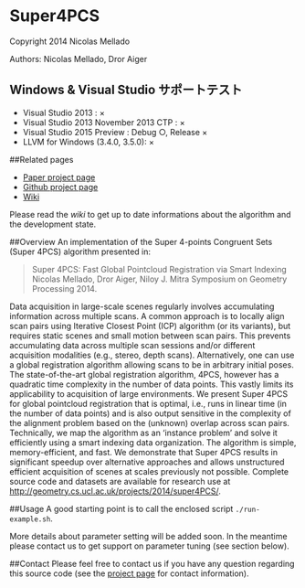 Super4PCS
=========

Copyright 2014 Nicolas Mellado

Authors: Nicolas Mellado, Dror Aiger


## Windows & Visual Studio サポートテスト

 * Visual Studio 2013 : ×
 * Visual Studio 2013 November 2013 CTP : ×
 * Visual Studio 2015 Preview : Debug ○, Release ×
 * LLVM for Windows (3.4.0, 3.5.0): ×


##Related pages
* [Paper project page](http://geometry.cs.ucl.ac.uk/projects/2014/super4PCS)
* [Github project page](https://github.com/nmellado/Super4PCS)
* [Wiki](https://github.com/nmellado/Super4PCS/wiki)

Please read the *wiki* to get up to date informations about the algorithm and the development state.

##Overview
An implementation of the Super 4-points Congruent Sets (Super 4PCS) 
algorithm presented in:

>Super 4PCS: Fast Global Pointcloud Registration via Smart Indexing
>Nicolas Mellado, Dror Aiger, Niloy J. Mitra
>Symposium on Geometry Processing 2014.

Data acquisition in large-scale scenes regularly involves accumulating information across multiple scans. A common approach is to locally align scan pairs using Iterative Closest Point (ICP) algorithm (or its variants), but requires static scenes and small motion between scan pairs. This prevents accumulating data across multiple scan sessions and/or different acquisition modalities (e.g., stereo, depth scans). Alternatively, one can use a global registration algorithm allowing scans to be in arbitrary initial poses. The state-of-the-art global registration algorithm, 4PCS, however has a quadratic time complexity in the number of data points. This vastly limits its applicability to acquisition of large environments. We present Super 4PCS for global pointcloud registration that is optimal, i.e., runs in linear time (in 
the number of data points) and is also output sensitive in the complexity of the alignment problem based on the (unknown) overlap across scan pairs. Technically, we map the algorithm as an ‘instance problem’ and solve it efficiently using a smart indexing data organization. The algorithm is simple, memory-efficient, and fast. We demonstrate that Super 4PCS results in significant speedup over alternative approaches and allows unstructured efficient acquisition of scenes at scales previously not possible. Complete source code and datasets are available for research use at http://geometry.cs.ucl.ac.uk/projects/2014/super4PCS/.


##Usage
A good starting point is to call the enclosed script `./run-example.sh`.

More details about parameter setting will be added soon. In the meantime please contact us to get support on parameter tuning (see section below).


##Contact
Please feel free to contact us if you have any question regarding this source code (see the [project page](http://geometry.cs.ucl.ac.uk/projects/2014/super4PCS/) for contact information).

